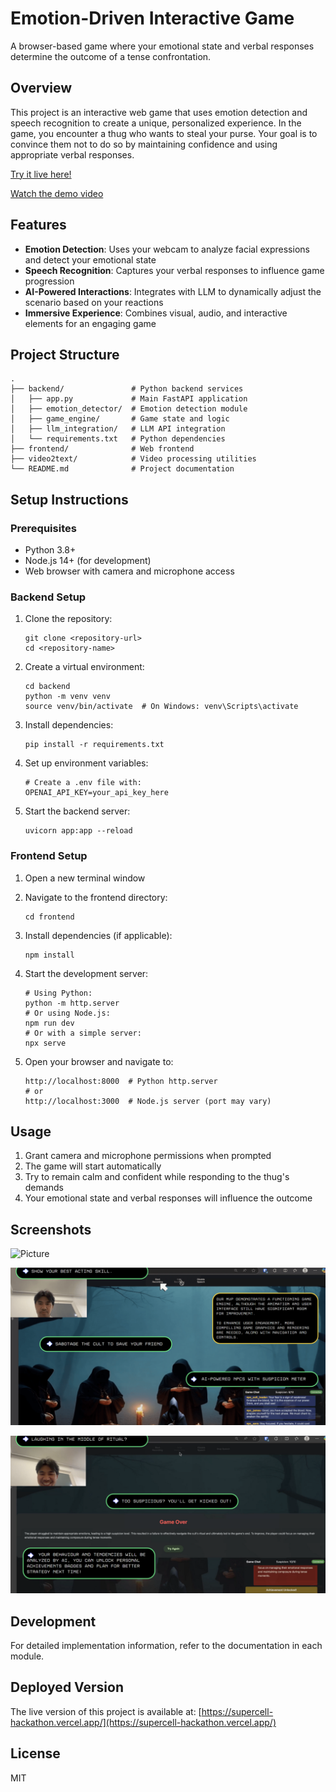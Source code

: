 # Emotion-Driven Interactive Game

A browser-based game where your emotional state and verbal responses determine the outcome of a tense confrontation.

## Overview

This project is an interactive web game that uses emotion detection and speech recognition to create a unique, personalized experience. In the game, you encounter a thug who wants to steal your purse. Your goal is to convince them not to do so by maintaining confidence and using appropriate verbal responses.

[Try it live here!](https://supercell-hackathon.vercel.app/)

[Watch the demo video](https://youtu.be/LzBpoknIJgM)

## Features

- **Emotion Detection**: Uses your webcam to analyze facial expressions and detect your emotional state
- **Speech Recognition**: Captures your verbal responses to influence game progression
- **AI-Powered Interactions**: Integrates with LLM to dynamically adjust the scenario based on your reactions
- **Immersive Experience**: Combines visual, audio, and interactive elements for an engaging game

## Project Structure

```
.
├── backend/               # Python backend services
│   ├── app.py             # Main FastAPI application
│   ├── emotion_detector/  # Emotion detection module
│   ├── game_engine/       # Game state and logic
│   ├── llm_integration/   # LLM API integration
│   └── requirements.txt   # Python dependencies
├── frontend/              # Web frontend
├── video2text/            # Video processing utilities
└── README.md              # Project documentation
```

## Setup Instructions

### Prerequisites

- Python 3.8+
- Node.js 14+ (for development)
- Web browser with camera and microphone access

### Backend Setup

1. Clone the repository:

   ```
   git clone <repository-url>
   cd <repository-name>
   ```

2. Create a virtual environment:

   ```
   cd backend
   python -m venv venv
   source venv/bin/activate  # On Windows: venv\Scripts\activate
   ```

3. Install dependencies:

   ```
   pip install -r requirements.txt
   ```

4. Set up environment variables:

   ```
   # Create a .env file with:
   OPENAI_API_KEY=your_api_key_here
   ```

5. Start the backend server:
   ```
   uvicorn app:app --reload
   ```

### Frontend Setup

1. Open a new terminal window
2. Navigate to the frontend directory:

   ```
   cd frontend
   ```

3. Install dependencies (if applicable):

   ```
   npm install
   ```

4. Start the development server:

   ```
   # Using Python:
   python -m http.server
   # Or using Node.js:
   npm run dev
   # Or with a simple server:
   npx serve
   ```

5. Open your browser and navigate to:
   ```
   http://localhost:8000  # Python http.server
   # or
   http://localhost:3000  # Node.js server (port may vary)
   ```

## Usage

1. Grant camera and microphone permissions when prompted
2. The game will start automatically
3. Try to remain calm and confident while responding to the thug's demands
4. Your emotional state and verbal responses will influence the outcome

## Screenshots

![Picture](assets/img-3.png)

![Picture](assets/img-1.png)

![Picture](assets/img-2.png)

## Development

For detailed implementation information, refer to the documentation in each module.

## Deployed Version

The live version of this project is available at:
[https://supercell-hackathon.vercel.app/](https://supercell-hackathon.vercel.app/)

## License

MIT
